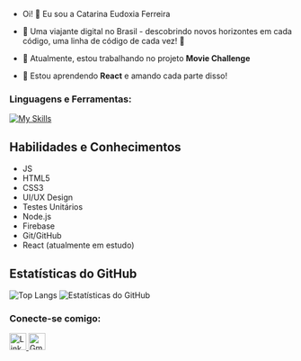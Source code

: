 - Oi! 👋 Eu sou a Catarina Eudoxia Ferreira
  
- 🌌 Uma viajante digital no Brasil - descobrindo novos horizontes em cada código, uma linha de código de cada vez! 🚀

- 🔭 Atualmente, estou trabalhando no projeto **Movie Challenge**

- 🌱 Estou aprendendo **React** e amando cada parte disso!

<h3 align="left">Linguagens e Ferramentas:</h3>
<p align="left">
  <a href="https://skillicons.dev" target="_blank">
    <img src="https://skillicons.dev/icons?i=js,html,css,react,nodejs,git,vite,figma,firebase&perline=6," alt="My Skills">
  </a>
</p>

## Habilidades e Conhecimentos

- JS
- HTML5
- CSS3
- UI/UX Design
- Testes Unitários
- Node.js
- Firebase
- Git/GitHub
- React (atualmente em estudo)

## Estatísticas do GitHub

![Top Langs](https://github-readme-stats.vercel.app/api/top-langs/?username=CatarinaEudoxia&layout=compact&langs_count=7&theme=tokyonight)
![Estatísticas do GitHub](https://github-readme-stats.vercel.app/api?username=CatarinaEudoxia&show_icons=true&theme=tokyonight&include_all_commits=true&count_private=true)

<h3 align="left">Conecte-se comigo:</h3>
<p align="left">
  <a href="https://www.linkedin.com/in/catarina-eudoxia-ferreira-22a834214/" target="_blank">
     <img src="https://cdn-icons-png.flaticon.com/512/174/174857.png" height="30" width="30" alt="LinkedIn">
  </a>
  <a href="mailto:ceudoxia.ferreira@gmail.com" target="_blank">
    <img src="https://img.icons8.com/color/48/000000/gmail.png" height="30" width="30" alt="Gmail">
  </a>
</p>
